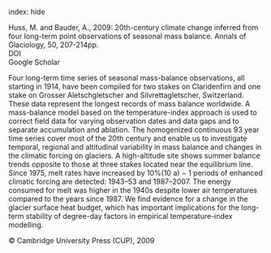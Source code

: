 index: hide

<div class="Citation">

  <div class="Citation-body">
    <div class="Citation-text">Huss, M. and Bauder, A., 2009: 20th-century climate change inferred from four long-term point observations of seasonal mass balance. <span class="Article-journal">Annals of Glaciology, </span><span class="Article-volume">50, </span>207-214pp.</div>
    <div class="Citation-links">
      <div class="CitationLink" data-href="https://doi.org/10.3189/172756409787769645">
        <div class="CitationLink-icon CitationLink-Doi"></div>
        <div class="CitationLink-text">DOI</div>
      </div>
      <div class="CitationLink" data-href="https://scholar.google.com/scholar?q=10.3189/172756409787769645">
        <div class="CitationLink-icon CitationLink-Scholar"></div>
        <div class="CitationLink-text">Google Scholar</div>
      </div>
    </div>
  </div>
</div>

Four long-term time series of seasonal mass-balance observations, all starting in 1914, have been compiled for two stakes on Claridenfirn and one stake on Grosser Aletschgletscher and Silvrettagletscher, Switzerland. These data represent the longest records of mass balance worldwide. A mass-balance model based on the temperature-index approach is used to correct field data for varying observation dates and data gaps and to separate accumulation and ablation. The homogenized continuous 93 year time series cover most of the 20th century and enable us to investigate temporal, regional and altitudinal variability in mass balance and changes in the climatic forcing on glaciers. A high-altitude site shows summer balance trends opposite to those at three stakes located near the equilibrium line. Since 1975, melt rates have increased by 10%(10 a)                   −                                1 periods of enhanced climatic forcing are detected: 1943–53 and 1987–2007. The energy consumed for melt was higher in the 1940s despite lower air temperatures compared to the years since 1987. We find evidence for a change in the glacier surface heat budget, which has important implications for the long-term stability of degree-day factors in empirical temperature-index modelling.

<div class="Citation-copy">
&copy; Cambridge University Press (CUP), 2009
</div>